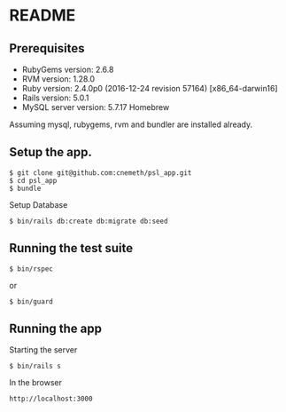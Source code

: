 # README

## Prerequisites

- RubyGems version: 2.6.8
- RVM version: 1.28.0
- Ruby version: 2.4.0p0 (2016-12-24 revision 57164) [x86_64-darwin16]
- Rails version: 5.0.1
- MySQL server version: 5.7.17 Homebrew

Assuming mysql, rubygems, rvm and bundler are installed already.

## Setup the app.
```
$ git clone git@github.com:cnemeth/psl_app.git
$ cd psl_app
$ bundle
```
Setup Database
```
$ bin/rails db:create db:migrate db:seed
```

## Running the test suite
```
$ bin/rspec
```
or
```
$ bin/guard
```

## Running the app

Starting the server
```
$ bin/rails s
```

In the browser

```
http://localhost:3000
```
